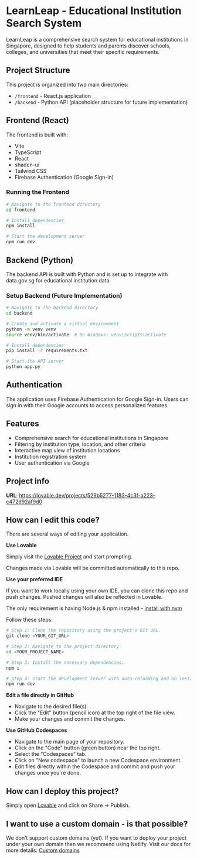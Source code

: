 
# LearnLeap - Educational Institution Search System

LearnLeap is a comprehensive search system for educational institutions in Singapore, designed to help students and parents discover schools, colleges, and universities that meet their specific requirements.

## Project Structure

This project is organized into two main directories:
- `/frontend` - React.js application
- `/backend` - Python API (placeholder structure for future implementation)

## Frontend (React)

The frontend is built with:
- Vite
- TypeScript
- React
- shadcn-ui
- Tailwind CSS
- Firebase Authentication (Google Sign-in)

### Running the Frontend

```sh
# Navigate to the frontend directory
cd frontend

# Install dependencies
npm install

# Start the development server
npm run dev
```

## Backend (Python)

The backend API is built with Python and is set up to integrate with data.gov.sg for educational institution data.

### Setup Backend (Future Implementation)

```sh
# Navigate to the backend directory
cd backend

# Create and activate a virtual environment
python -m venv venv
source venv/bin/activate  # On Windows: venv\Scripts\activate

# Install dependencies
pip install -r requirements.txt

# Start the API server
python app.py
```

## Authentication

The application uses Firebase Authentication for Google Sign-in. Users can sign in with their Google accounts to access personalized features.

## Features

- Comprehensive search for educational institutions in Singapore
- Filtering by institution type, location, and other criteria
- Interactive map view of institution locations
- Institution registration system
- User authentication via Google

## Project info

**URL**: https://lovable.dev/projects/529b5277-1183-4c3f-a223-c472d92af9d0

## How can I edit this code?

There are several ways of editing your application.

**Use Lovable**

Simply visit the [Lovable Project](https://lovable.dev/projects/529b5277-1183-4c3f-a223-c472d92af9d0) and start prompting.

Changes made via Lovable will be committed automatically to this repo.

**Use your preferred IDE**

If you want to work locally using your own IDE, you can clone this repo and push changes. Pushed changes will also be reflected in Lovable.

The only requirement is having Node.js & npm installed - [install with nvm](https://github.com/nvm-sh/nvm#installing-and-updating)

Follow these steps:

```sh
# Step 1: Clone the repository using the project's Git URL.
git clone <YOUR_GIT_URL>

# Step 2: Navigate to the project directory.
cd <YOUR_PROJECT_NAME>

# Step 3: Install the necessary dependencies.
npm i

# Step 4: Start the development server with auto-reloading and an instant preview.
npm run dev
```

**Edit a file directly in GitHub**

- Navigate to the desired file(s).
- Click the "Edit" button (pencil icon) at the top right of the file view.
- Make your changes and commit the changes.

**Use GitHub Codespaces**

- Navigate to the main page of your repository.
- Click on the "Code" button (green button) near the top right.
- Select the "Codespaces" tab.
- Click on "New codespace" to launch a new Codespace environment.
- Edit files directly within the Codespace and commit and push your changes once you're done.

## How can I deploy this project?

Simply open [Lovable](https://lovable.dev/projects/529b5277-1183-4c3f-a223-c472d92af9d0) and click on Share -> Publish.

## I want to use a custom domain - is that possible?

We don't support custom domains (yet). If you want to deploy your project under your own domain then we recommend using Netlify. Visit our docs for more details: [Custom domains](https://docs.lovable.dev/tips-tricks/custom-domain/)
